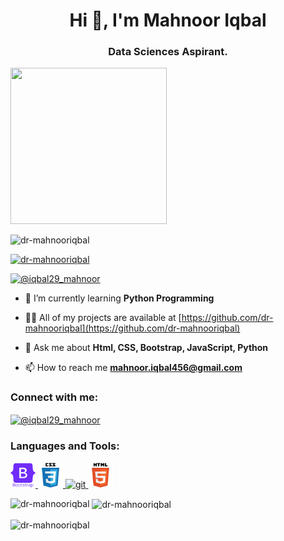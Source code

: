 <h1 align="center">Hi 👋, I'm Mahnoor Iqbal</h1>
<h3 align="center">Data Sciences Aspirant.</h3>
<img src="https://cdn.dribbble.com/users/1668950/screenshots/3863114/rodoshi.gif" height=250px width=250px/ alignment="centre" >

<p align="left"> <img src="https://komarev.com/ghpvc/?username=dr-mahnooriqbal&label=Profile%20views&color=0e75b6&style=flat" alt="dr-mahnooriqbal" /> </p>

<p align="left"> <a href="https://github.com/ryo-ma/github-profile-trophy"><img src="https://github-profile-trophy.vercel.app/?username=dr-mahnooriqbal" alt="dr-mahnooriqbal" /></a> </p>

<p align="left"> <a href="https://twitter.com/@iqbal29_mahnoor" target="blank"><img src="https://img.shields.io/twitter/follow/@iqbal29_mahnoor?logo=twitter&style=for-the-badge" alt="@iqbal29_mahnoor" /></a> </p>

- 🌱 I’m currently learning **Python Programming**

- 👨‍💻 All of my projects are available at [https://github.com/dr-mahnooriqbal](https://github.com/dr-mahnooriqbal)

- 💬 Ask me about **Html, CSS, Bootstrap, JavaScript, Python**

- 📫 How to reach me **mahnoor.iqbal456@gmail.com**


<h3 align="left">Connect with me:</h3>
<p align="left">
<a href="https://twitter.com/@iqbal29_mahnoor" target="blank"><img align="center" src="https://raw.githubusercontent.com/rahuldkjain/github-profile-readme-generator/master/src/images/icons/Social/twitter.svg" alt="@iqbal29_mahnoor" height="30" width="40" /></a>
</p>

<h3 align="left">Languages and Tools:</h3>
<p align="left"> <a href="https://getbootstrap.com" target="_blank" rel="noreferrer"> <img src="https://raw.githubusercontent.com/devicons/devicon/master/icons/bootstrap/bootstrap-plain-wordmark.svg" alt="bootstrap" width="40" height="40"/> </a> <a href="https://www.w3schools.com/css/" target="_blank" rel="noreferrer"> <img src="https://raw.githubusercontent.com/devicons/devicon/master/icons/css3/css3-original-wordmark.svg" alt="css3" width="40" height="40"/> </a> <a href="https://git-scm.com/" target="_blank" rel="noreferrer"> <img src="https://www.vectorlogo.zone/logos/git-scm/git-scm-icon.svg" alt="git" width="40" height="40"/> </a> <a href="https://www.w3.org/html/" target="_blank" rel="noreferrer"> <img src="https://raw.githubusercontent.com/devicons/devicon/master/icons/html5/html5-original-wordmark.svg" alt="html5" width="40" height="40"/> </a>  </p>

<p><img align="left" src="https://github-readme-stats.vercel.app/api/top-langs?username=dr-mahnooriqbal&show_icons=true&locale=en&layout=compact" alt="dr-mahnooriqbal" /></p>

<p>&nbsp;<img align="center" src="https://github-readme-stats.vercel.app/api?username=dr-mahnooriqbal&show_icons=true&locale=en" alt="dr-mahnooriqbal" /></p>

<p><img align="center" src="https://github-readme-streak-stats.herokuapp.com/?user=dr-mahnooriqbal&" alt="dr-mahnooriqbal" /></p>

